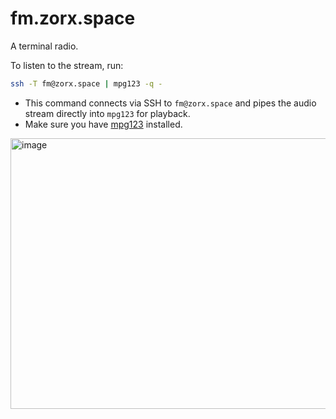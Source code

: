 # fm.zorx.space

A terminal radio.


To listen to the stream, run:
```bash
ssh -T fm@zorx.space | mpg123 -q -
```
- This command connects via SSH to `fm@zorx.space` and pipes the audio stream directly into `mpg123` for playback.
- Make sure you have [mpg123](https://www.mpg123.de/) installed.

<img width="861" height="433" alt="image" src="https://github.com/user-attachments/assets/8298a569-7459-4713-a571-e1ceebb7e02f" />

